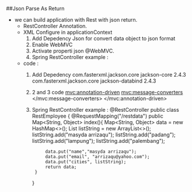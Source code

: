 ##Json Parse As Return
- we can build application with Rest with json return.
	- RestController Annotation.
	- XML Configure in applicationContext
		1. Add Depedency Json for convert data object to json format
		2. Enable WebMVC
		3. Activate properti json @WebMVC.
		4. Spring RestController example :  
	- code : 
		1. Add Depedency
			<dependency>
				<groupId>com.fasterxml.jackson.core</groupId>
				<artifactId>jackson-core</artifactId>
				<version>2.4.3</version>
			</dependency>
			<dependency>
				<groupId>com.fasterxml.jackson.core</groupId>
				<artifactId>jackson-databind</artifactId>
				<version>2.4.3</version>
			</dependency>
			
		2. 2 and 3 code 
			<mvc:annotation-driven>
				 <mvc:message-converters>
						<bean class="org.springframework.http.converter.StringHttpMessageConverter"/>
						<bean class="org.springframework.http.converter.json.MappingJackson2HttpMessageConverter"/>
			   </mvc:message-converters>
			</mvc:annotation-driven>
			
		3. Spring RestController example : 
			@RestController
			public class RestEmployee {
				@RequestMapping("/restdata")
				public Map<String, Object> index(){
					Map<String, Object> data = new HashMap<>();
					List<String> listString = new ArrayList<>();
					listString.add("masyda arrizaqu");
					listString.add("padang");
					listString.add("lampung");
					listString.add("palembang");
					
					data.put("name","masyda arrizaqu");
					data.put("email", "arrizaqu@yahoo.com");
					data.put("cities", listString);
					return data;
				}
			}
